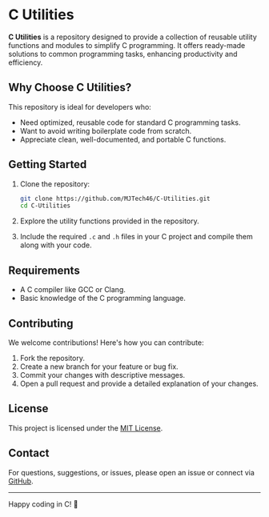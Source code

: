 # C Utilities

**C Utilities** is a repository designed to provide a collection of reusable utility functions and modules to simplify C programming. It offers ready-made solutions to common programming tasks, enhancing productivity and efficiency.

## Why Choose C Utilities?

This repository is ideal for developers who:

- Need optimized, reusable code for standard C programming tasks.
- Want to avoid writing boilerplate code from scratch.
- Appreciate clean, well-documented, and portable C functions.

## Getting Started

1. Clone the repository:
   ```bash
   git clone https://github.com/MJTech46/C-Utilities.git
   cd C-Utilities
   ```

2. Explore the utility functions provided in the repository.

3. Include the required `.c` and `.h` files in your C project and compile them along with your code.

## Requirements

- A C compiler like GCC or Clang.
- Basic knowledge of the C programming language.

## Contributing

We welcome contributions! Here's how you can contribute:

1. Fork the repository.
2. Create a new branch for your feature or bug fix.
3. Commit your changes with descriptive messages.
4. Open a pull request and provide a detailed explanation of your changes.

## License

This project is licensed under the [MIT License](LICENSE).

## Contact

For questions, suggestions, or issues, please open an issue or connect via [GitHub](https://github.com/MJTech46).

---

Happy coding in C! 🚀
